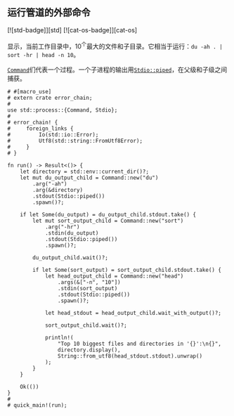 ## 运行管道的外部命令

[![std-badge]][std] [![cat-os-badge]][cat-os]

显示，当前工作目录中，10<sup>个</sup>最大的文件和子目录。它相当于运行：`du -ah . | sort -hr | head -n 10`。

[`Command`]们代表一个过程。一个子进程的输出用[`Stdio::piped`]，在父级和子级之间捕获。

```rust,no_run
# #[macro_use]
# extern crate error_chain;
#
use std::process::{Command, Stdio};
#
# error_chain! {
#     foreign_links {
#         Io(std::io::Error);
#         Utf8(std::string::FromUtf8Error);
#     }
# }

fn run() -> Result<()> {
    let directory = std::env::current_dir()?;
    let mut du_output_child = Command::new("du")
        .arg("-ah")
        .arg(&directory)
        .stdout(Stdio::piped())
        .spawn()?;

    if let Some(du_output) = du_output_child.stdout.take() {
        let mut sort_output_child = Command::new("sort")
            .arg("-hr")
            .stdin(du_output)
            .stdout(Stdio::piped())
            .spawn()?;

        du_output_child.wait()?;

        if let Some(sort_output) = sort_output_child.stdout.take() {
            let head_output_child = Command::new("head")
                .args(&["-n", "10"])
                .stdin(sort_output)
                .stdout(Stdio::piped())
                .spawn()?;

            let head_stdout = head_output_child.wait_with_output()?;

            sort_output_child.wait()?;

            println!(
                "Top 10 biggest files and directories in '{}':\n{}",
                directory.display(),
                String::from_utf8(head_stdout.stdout).unwrap()
            );
        }
    }

    Ok(())
}
#
# quick_main!(run);
```

[`command`]: https://doc.rust-lang.org/std/process/struct.Command.html
[`stdio::piped`]: https://doc.rust-lang.org/std/process/struct.Stdio.html
